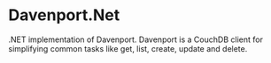 # Davenport.Net

.NET implementation of Davenport. Davenport is a CouchDB client for simplifying common tasks like get, list, create, update and delete.
